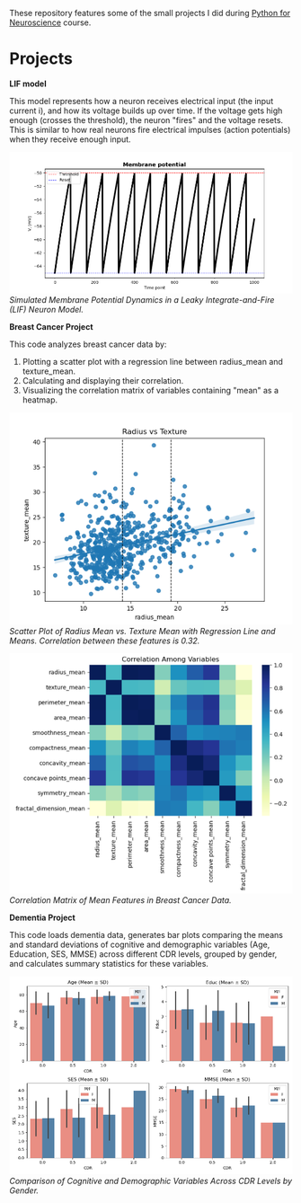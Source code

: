 These repository features some of the small projects I did during [Python for Neuroscience](https://pyforneuro.com/) course.


# Projects

**LIF model**

This model represents how a neuron receives electrical input (the input current i),  and how its voltage builds up over time. If the voltage gets high enough (crosses the threshold), the neuron "fires" and the voltage resets. This is similar to how real neurons fire electrical impulses (action potentials) when they receive enough input.

![Simulated Membrane Potential Dynamics in a Leaky Integrate-and-Fire (LIF) Neuron Model](img/LIF.png)
*Simulated Membrane Potential Dynamics in a Leaky Integrate-and-Fire (LIF) Neuron Model.*

**Breast Cancer Project**

This code analyzes breast cancer data by:
1. Plotting a scatter plot with a regression line between radius_mean and texture_mean.
2. Calculating and displaying their correlation.
3. Visualizing the correlation matrix of variables containing "mean" as a heatmap.

![scatter_plot_radius_texture](img/radius_vs_tex.png)
*Scatter Plot of Radius Mean vs. Texture Mean with Regression Line and Means. Correlation between these features is 0.32.*

![Correlation between radius and texture of breast cancer](img/correlation_breast_cancer.png)
*Correlation Matrix of Mean Features in Breast Cancer Data.*

**Dementia Project**

This code loads dementia data, generates bar plots comparing the means and standard deviations of cognitive and demographic variables (Age, Education, SES, MMSE) across different CDR levels, grouped by gender, and calculates summary statistics for these variables.

![Dementia_bar_plots](img/dementia_bar_plots.png)
*Comparison of Cognitive and Demographic Variables Across CDR Levels by Gender.*









